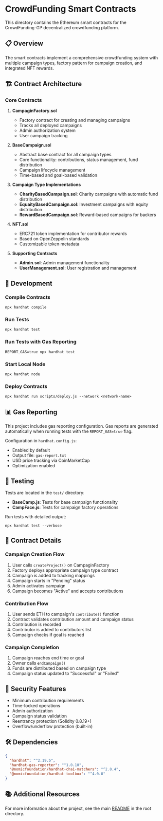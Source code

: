 # CrowdFunding Smart Contracts

This directory contains the Ethereum smart contracts for the CrowdFunding-GP decentralized crowdfunding platform.

## 📋 Overview

The smart contracts implement a comprehensive crowdfunding system with multiple campaign types, factory pattern for campaign creation, and integrated NFT rewards.

## 🏗️ Contract Architecture

### Core Contracts

1. **CampaginFactory.sol**
   - Factory contract for creating and managing campaigns
   - Tracks all deployed campaigns
   - Admin authorization system
   - User campaign tracking

2. **BaseCampaign.sol**
   - Abstract base contract for all campaign types
   - Core functionality: contributions, status management, fund distribution
   - Campaign lifecycle management
   - Time-based and goal-based validation

3. **Campaign Type Implementations**
   - **CharityBasedCampaign.sol**: Charity campaigns with automatic fund distribution
   - **EquaityBasedCampaign.sol**: Investment campaigns with equity distribution
   - **RewardBasedCampaign.sol**: Reward-based campaigns for backers

4. **NFT.sol**
   - ERC721 token implementation for contributor rewards
   - Based on OpenZeppelin standards
   - Customizable token metadata

5. **Supporting Contracts**
   - **Admin.sol**: Admin management functionality
   - **UserManagement.sol**: User registration and management

## 🔧 Development

### Compile Contracts

```shell
npx hardhat compile
```

### Run Tests

```shell
npx hardhat test
```

### Run Tests with Gas Reporting

```shell
REPORT_GAS=true npx hardhat test
```

### Start Local Node

```shell
npx hardhat node
```

### Deploy Contracts

```shell
npx hardhat run scripts/deploy.js --network <network-name>
```

## 📊 Gas Reporting

This project includes gas reporting configuration. Gas reports are generated automatically when running tests with the `REPORT_GAS=true` flag.

Configuration in `hardhat.config.js`:
- Enabled by default
- Output file: `gas-report.txt`
- USD price tracking via CoinMarketCap
- Optimization enabled

## 🧪 Testing

Tests are located in the `test/` directory:
- **BaseCamp.js**: Tests for base campaign functionality
- **CampFace.js**: Tests for campaign factory operations

Run tests with detailed output:
```shell
npx hardhat test --verbose
```

## 📝 Contract Details

### Campaign Creation Flow

1. User calls `createProject()` on CampaginFactory
2. Factory deploys appropriate campaign type contract
3. Campaign is added to tracking mappings
4. Campaign starts in "Pending" status
5. Admin activates campaign
6. Campaign becomes "Active" and accepts contributions

### Contribution Flow

1. User sends ETH to campaign's `contribute()` function
2. Contract validates contribution amount and campaign status
3. Contribution is recorded
4. Contributor is added to contributors list
5. Campaign checks if goal is reached

### Campaign Completion

1. Campaign reaches end time or goal
2. Owner calls `endCampaign()`
3. Funds are distributed based on campaign type
4. Campaign status updated to "Successful" or "Failed"

## 🔐 Security Features

- Minimum contribution requirements
- Time-locked operations
- Admin authorization
- Campaign status validation
- Reentrancy protection (Solidity 0.8.19+)
- Overflow/underflow protection (built-in)

## 🛠️ Dependencies

```json
{
  "hardhat": "^2.19.5",
  "hardhat-gas-reporter": "^1.0.10",
  "@nomicfoundation/hardhat-chai-matchers": "^2.0.4",
  "@nomicfoundation/hardhat-toolbox": "^4.0.0"
}
```

## 📚 Additional Resources

For more information about the project, see the main [README](../README.md) in the root directory.
